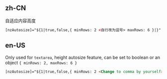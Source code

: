 ## zh-CN

自适应内容高度

```html
[nzAutosize]="${1|true,false,{ minRows: 2 <自行改为逗号> maxRows: 6 }|}"
```

## en-US

Only used for `textarea`, height autosize feature, can be set to boolean or an object `{ minRows: 2, maxRows: 6 }`

```html
[nzAutosize]="${1|true,false,{ minRows: 2 <Change to comma by yourself> maxRows: 6 }|}"
```
